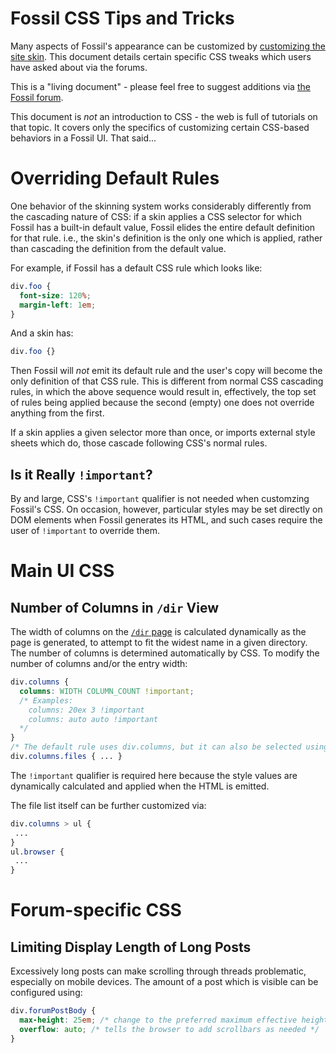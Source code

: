 # Fossil CSS Tips and Tricks

Many aspects of Fossil's appearance can be customized by
[customizing the site skin](customskin.md). This document
details certain specific CSS tweaks which users have asked
about via the forums.

This is a "living document" - please feel free to suggest
additions via [the Fossil forum](https://fossil-scm.org/forum/).

This document is *not* an introduction to CSS - the web is
full of tutorials on that topic. It covers only the specifics
of customizing certain CSS-based behaviors in a Fossil UI. That said...

# Overriding Default Rules

One behavior of the skinning system works considerably differently
from the cascading nature of CSS: if a skin applies a CSS selector for
which Fossil has a built-in default value, Fossil elides the entire
default definition for that rule. i.e., the skin's definition is the
only one which is applied, rather than cascading the definition from
the default value.

For example, if Fossil has a default CSS rule which looks like:

```css
div.foo {
  font-size: 120%;
  margin-left: 1em;
}
```

And a skin has:

```css
div.foo {}
```

Then Fossil will *not* emit its default rule and the user's copy will
become the only definition of that CSS rule. This is different from
normal CSS cascading rules, in which the above sequence would result
in, effectively, the top set of rules being applied because the second
(empty) one does not override anything from the first.

If a skin applies a given selector more than once, or imports external
style sheets which do, those cascade following CSS's normal rules.

## Is it Really `!important`?

By and large, CSS's `!important` qualifier is not needed when
customzing Fossil's CSS. On occasion, however, particular styles may
be set directly on DOM elements when Fossil generates its HTML, and
such cases require the user of `!important` to override them.


<!-- ============================================================ -->
# Main UI CSS

## Number of Columns in `/dir` View

The width of columns on the [`/dir` page](/dir) is calculated
dynamically as the page is generated, to attempt to fit the widest
name in a given directory. The number of columns is determined
automatically by CSS. To modify the number of columns and/or the entry width:

```css
div.columns {
  columns: WIDTH COLUMN_COUNT !important;
  /* Examples:
    columns: 20ex 3 !important
    columns: auto auto !important
  */
}
/* The default rule uses div.columns, but it can also be selected using: */
div.columns.files { ... }
```

The `!important` qualifier is required here because the style values are dynamically
calculated and applied when the HTML is emitted.

The file list itself can be further customized via:

```css
div.columns > ul {
 ...
}
ul.browser {
 ...
}
```


<!-- ============================================================ -->
# Forum-specific CSS

## Limiting Display Length of Long Posts

Excessively long posts can make scrolling through threads problematic,
especially on mobile devices. The amount of a post which is visible can
be configured using:

```css
div.forumPostBody {
  max-height: 25em; /* change to the preferred maximum effective height */
  overflow: auto; /* tells the browser to add scrollbars as needed */
}
```

